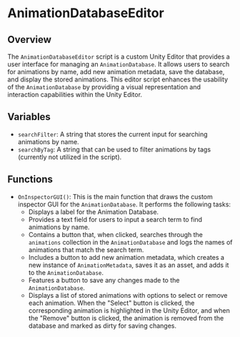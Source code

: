 # AnimationDatabaseEditor

## Overview
The `AnimationDatabaseEditor` script is a custom Unity Editor that provides a user interface for managing an `AnimationDatabase`. It allows users to search for animations by name, add new animation metadata, save the database, and display the stored animations. This editor script enhances the usability of the `AnimationDatabase` by providing a visual representation and interaction capabilities within the Unity Editor.

## Variables
- `searchFilter`: A string that stores the current input for searching animations by name.
- `searchByTag`: A string that can be used to filter animations by tags (currently not utilized in the script).

## Functions
- `OnInspectorGUI()`: This is the main function that draws the custom inspector GUI for the `AnimationDatabase`. It performs the following tasks:
  - Displays a label for the Animation Database.
  - Provides a text field for users to input a search term to find animations by name.
  - Contains a button that, when clicked, searches through the `animations` collection in the `AnimationDatabase` and logs the names of animations that match the search term.
  - Includes a button to add new animation metadata, which creates a new instance of `AnimationMetadata`, saves it as an asset, and adds it to the `AnimationDatabase`.
  - Features a button to save any changes made to the `AnimationDatabase`.
  - Displays a list of stored animations with options to select or remove each animation. When the "Select" button is clicked, the corresponding animation is highlighted in the Unity Editor, and when the "Remove" button is clicked, the animation is removed from the database and marked as dirty for saving changes.